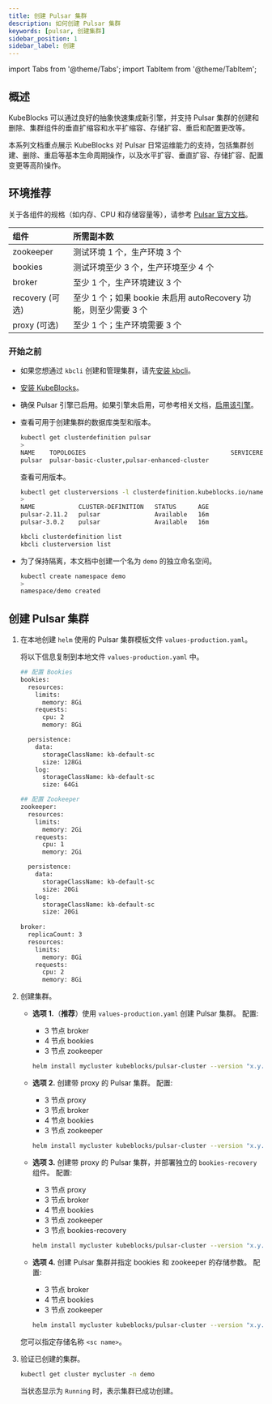```yaml
---
title: 创建 Pulsar 集群
description: 如何创建 Pulsar 集群
keywords: [pulsar, 创建集群]
sidebar_position: 1
sidebar_label: 创建
---
```


import Tabs from '@theme/Tabs';
import TabItem from '@theme/TabItem';

## 概述

KubeBlocks 可以通过良好的抽象快速集成新引擎，并支持 Pulsar 集群的创建和删除、集群组件的垂直扩缩容和水平扩缩容、存储扩容、重启和配置更改等。

本系列文档重点展示 KubeBlocks 对 Pulsar 日常运维能力的支持，包括集群创建、删除、重启等基本生命周期操作，以及水平扩容、垂直扩容、存储扩容、配置变更等高阶操作。

## 环境推荐

关于各组件的规格（如内存、CPU 和存储容量等），请参考 [Pulsar 官方文档](https://pulsar.apache.org/docs/3.1.x/)。

|      组件        |                                 所需副本数                                  |
| :--------------------  | :------------------------------------------------------------------------ |
|       zookeeper        |   测试环境 1 个，生产环境 3 个           |
|        bookies         |  测试环境至少 3 个，生产环境至少 4 个   |
|        broker          |      至少 1 个，生产环境建议 3 个       |
| recovery (可选)    | 至少 1 个；如果 bookie 未启用 autoRecovery 功能，则至少需要 3 个 |
|   proxy (可选)     |         至少 1 个；生产环境需要 3 个           |

### 开始之前

* 如果您想通过 `kbcli` 创建和管理集群，请先[安装 kbcli](./../../installation/install-kbcli.md)。
* [安装 KubeBlocks](./../../installation/install-kubeblocks.md)。
* 确保 Pulsar 引擎已启用。如果引擎未启用，可参考相关文档，[启用该引擎](./../../installation/install-addons.md)。

* 查看可用于创建集群的数据库类型和版本。

  <Tabs>

  <TabItem value="kubectl" label="kubectl" default>

  ```bash
  kubectl get clusterdefinition pulsar
  >
  NAME    TOPOLOGIES                                        SERVICEREFS    STATUS      AGE
  pulsar  pulsar-basic-cluster,pulsar-enhanced-cluster                     Available   16m
  ```

  查看可用版本。

  ```bash
  kubectl get clusterversions -l clusterdefinition.kubeblocks.io/name=pulsar
  >
  NAME            CLUSTER-DEFINITION   STATUS      AGE
  pulsar-2.11.2   pulsar               Available   16m
  pulsar-3.0.2    pulsar               Available   16m
  ```

  </TabItem>

  <TabItem value="kbcli" label="kbcli">

  ```bash
  kbcli clusterdefinition list
  kbcli clusterversion list
  ```

  </TabItem>

  </Tabs>

* 为了保持隔离，本文档中创建一个名为 `demo` 的独立命名空间。

  ```bash
  kubectl create namespace demo
  >
  namespace/demo created
  ```

## 创建 Pulsar 集群

1. 在本地创建 `helm` 使用的 Pulsar 集群模板文件 `values-production.yaml`。
  
   将以下信息复制到本地文件 `values-production.yaml` 中。

   ```bash
   ## 配置 Bookies
   bookies:
     resources:
       limits:
         memory: 8Gi
       requests:
         cpu: 2
         memory: 8Gi

     persistence:
       data:
         storageClassName: kb-default-sc
         size: 128Gi
       log:
         storageClassName: kb-default-sc
         size: 64Gi

   ## 配置 Zookeeper
   zookeeper:
     resources:
       limits:
         memory: 2Gi
       requests:
         cpu: 1
         memory: 2Gi

     persistence:
       data:
         storageClassName: kb-default-sc
         size: 20Gi
       log:
         storageClassName: kb-default-sc 
         size: 20Gi
        
   broker:
     replicaCount: 3
     resources:
       limits:
         memory: 8Gi
       requests:
         cpu: 2
         memory: 8Gi
   ```

2. 创建集群。

   - **选项 1.**（**推荐**）使用 `values-production.yaml` 创建 Pulsar 集群。
   配置:
     - 3 节点 broker
     - 4 节点 bookies
     - 3 节点 zookeeper

     ```bash
     helm install mycluster kubeblocks/pulsar-cluster --version "x.y.z" -f values-production.yaml --namespace demo
     ```

   - **选项 2.** 创建带 proxy 的 Pulsar 集群。
   配置:
     - 3 节点 proxy
     - 3 节点 broker
     - 4 节点 bookies
     - 3 节点 zookeeper

     ```bash
     helm install mycluster kubeblocks/pulsar-cluster --version "x.y.z" -f values-production.yaml --set proxy.enable=true --namespace demo
     ```

   - **选项 3.** 创建带 proxy 的 Pulsar 集群，并部署独立的 `bookies-recovery` 组件。
   配置:
     - 3 节点 proxy
     - 3 节点 broker
     - 4 节点 bookies
     - 3 节点 zookeeper
     - 3 节点 bookies-recovery

     ```bash
     helm install mycluster kubeblocks/pulsar-cluster --version "x.y.z" -f values-production.yaml --set proxy.enable=true --set bookiesRecovery.enable=true --namespace demo
     ```

   - **选项 4.** 创建 Pulsar 集群并指定 bookies 和 zookeeper 的存储参数。
   配置:
     - 3 节点 broker
     - 4 节点 bookies
     - 3 节点 zookeeper

     ```bash
     helm install mycluster kubeblocks/pulsar-cluster --version "x.y.z" -f values-production.yaml --set bookies.persistence.data.storageClassName=<sc name>,bookies.persistence.log.storageClassName=<sc name>,zookeeper.persistence.data.storageClassName=<sc name>,zookeeper.persistence.log.storageClassName=<sc name> --namespace demo
     ```

   您可以指定存储名称 `<sc name>`。

3. 验证已创建的集群。

    ```bash
    kubectl get cluster mycluster -n demo
    ```

    当状态显示为 `Running` 时，表示集群已成功创建。
